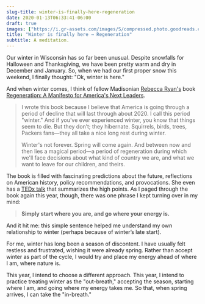 ```yaml
---
slug-title: winter-is-finally-here-regeneration
date: 2020-01-13T06:33:41-06:00
draft: true
images: ["https://i.gr-assets.com/images/S/compressed.photo.goodreads.com/books/1405478538l/22731005.jpg"]
title: "Winter is finally here → Regeneration"
subtitle: A meditation.
---
```


Our winter in Wisconsin has so far been unusual. Despite snowfalls for Halloween and Thanksgiving, we have been pretty warm and dry in December and January. So, when we had our first proper snow this weekend, I finally thought: "Ok, winter is here."

And when winter comes, I think of fellow Madisonian [Rebecca Ryan's](https://rebeccaryan.com/) book [Regeneration: A Manifesto for America's Next Leaders](https://www.goodreads.com/book/show/22731005-regeneration).

> I wrote this book because I believe that America is going through a period of decline that will last through about 2020. I call this period "winter." And if you’ve ever experienced winter, you know that things seem to die. But they don’t; they hibernate. Squirrels, birds, trees, Packers fans—they all take a nice long rest during winter.
>
> Winter's not forever. Spring will come again. And between now and then lies a magical period—a period of regeneration during which we'll face decisions about what kind of country we are, and what we want to leave for our children, and theirs.

The book is filled with fascinating predictions about the future, reflections on American history, policy recommendations, and provocations. She even has a [TEDx talk](https://www.youtube.com/watch?v=rxvcdQ4ogr8) that summarizes the high points. As I paged through the book again this year, though, there was one phrase I kept turning over in my mind:

> **Simply start where you are, and go where your energy is.**

And it hit me: this simple sentence helped me understand my own relationship to winter (perhaps because of winter’s late start).

For me, winter has long been a season of discontent. I have usually felt restless and frustrated, wishing it were already spring. Rather than accept winter as part of the cycle, I would try and place my energy ahead of where I am, where nature is.

This year, I intend to choose a different approach. This year, I intend to practice treating winter as the "out-breath," accepting the season, starting where I am, and going where my energy takes me. So that, when spring arrives, I can take the "in-breath."
